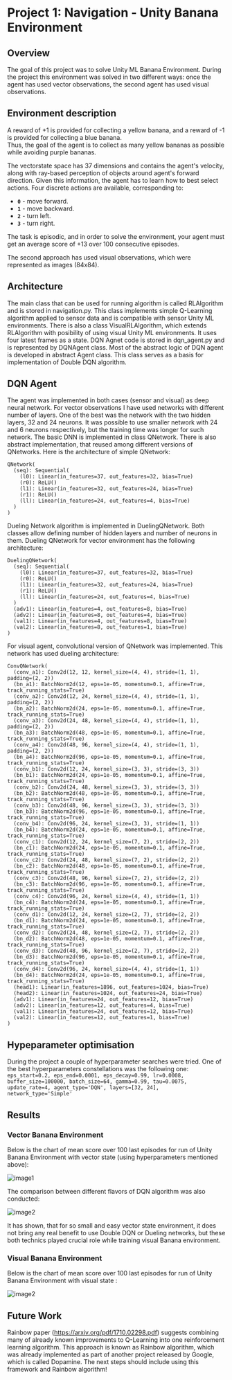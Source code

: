 # Project 1: Navigation - Unity Banana Environment

## Overview

The goal of this project was to solve Unity ML Banana Environment. 
During the project this environment was solved in two different ways: once the agent has used  vector observations, the second agent has used visual observations.

## Environment description
A reward of +1 is provided for collecting a yellow banana, and a reward of -1 is provided for collecting a blue banana.  
Thus, the goal of the agent is to collect as many yellow bananas as possible while avoiding purple bananas.  

The vectorstate space has 37 dimensions and contains the agent's velocity, along with ray-based perception of objects around agent's forward direction.  Given this information, the agent has to learn how to best select actions.  Four discrete actions are available, corresponding to:
- **`0`** - move forward.
- **`1`** - move backward.
- **`2`** - turn left.
- **`3`** - turn right.

The task is episodic, and in order to solve the environment, your agent must get an average score of +13 over 100 consecutive episodes.

The second approach has used visual observations, which were represented as images (84x84).

## Architecture

The main class that can be used for running algorithm is called RLAlgorithm and is stored in navigation.py. 
This class implements simple Q-Learning algorithm applied to sensor data and is compatible with sensor Unity ML environments. 
There is also a class VisualRLAlgorithm, which extends RLAlgorithm with posibility of using visual Unity ML environments. 
It uses four latest frames as a state. 
DQN Agnet code is stored in dqn_agent.py and is represented by DQNAgent class. Most of the abstract logic of DQN agent is developed in abstract Agent class. 
This class serves as a basis for implementation of Double DQN algorithm. 

## DQN Agent

The agent was implemented in both cases (sensor and visual) as deep neural network. 
For vector observations I have used networks with different number of layers.
One of the best was the network with the two hidden layers, 32 and 24 neurons. 
It was possible to use smaller network with 24 and 6 neurons respectively, but the training time was longer for such network. 
The basic DNN is implemented in class QNetwork. There is also abstract implementation, that reused among different versions of QNetworks.
Here is the architecture of simple QNetwork:
```
QNetwork(
  (seq): Sequential(
    (l0): Linear(in_features=37, out_features=32, bias=True)
    (r0): ReLU()
    (l1): Linear(in_features=32, out_features=24, bias=True)
    (r1): ReLU()
    (ll): Linear(in_features=24, out_features=4, bias=True)
  )
)
```
Dueling Network algorithm is implemented in DuelingQNetwork. Both classes allow defining number of hidden layers and number of neurons in them. 
Dueling QNetwork for vector environment has the following architecture:
```
DuelingQNetwork(
  (seq): Sequential(
    (l0): Linear(in_features=37, out_features=32, bias=True)
    (r0): ReLU()
    (l1): Linear(in_features=32, out_features=24, bias=True)
    (r1): ReLU()
    (ll): Linear(in_features=24, out_features=4, bias=True)
  )
  (adv1): Linear(in_features=4, out_features=8, bias=True)
  (adv2): Linear(in_features=8, out_features=4, bias=True)
  (val1): Linear(in_features=4, out_features=8, bias=True)
  (val2): Linear(in_features=8, out_features=1, bias=True)
)
```
For visual agent, convolutional version of QNetwork was implemented. 
This network has used dueling architecture:
```
ConvQNetwork(
  (conv_a1): Conv2d(12, 12, kernel_size=(4, 4), stride=(1, 1), padding=(2, 2))
  (bn_a1): BatchNorm2d(12, eps=1e-05, momentum=0.1, affine=True, track_running_stats=True)
  (conv_a2): Conv2d(12, 24, kernel_size=(4, 4), stride=(1, 1), padding=(2, 2))
  (bn_a2): BatchNorm2d(24, eps=1e-05, momentum=0.1, affine=True, track_running_stats=True)
  (conv_a3): Conv2d(24, 48, kernel_size=(4, 4), stride=(1, 1), padding=(2, 2))
  (bn_a3): BatchNorm2d(48, eps=1e-05, momentum=0.1, affine=True, track_running_stats=True)
  (conv_a4): Conv2d(48, 96, kernel_size=(4, 4), stride=(1, 1), padding=(2, 2))
  (bn_a4): BatchNorm2d(96, eps=1e-05, momentum=0.1, affine=True, track_running_stats=True)
  (conv_b1): Conv2d(12, 24, kernel_size=(3, 3), stride=(3, 3))
  (bn_b1): BatchNorm2d(24, eps=1e-05, momentum=0.1, affine=True, track_running_stats=True)
  (conv_b2): Conv2d(24, 48, kernel_size=(3, 3), stride=(3, 3))
  (bn_b2): BatchNorm2d(48, eps=1e-05, momentum=0.1, affine=True, track_running_stats=True)
  (conv_b3): Conv2d(48, 96, kernel_size=(3, 3), stride=(3, 3))
  (bn_b3): BatchNorm2d(96, eps=1e-05, momentum=0.1, affine=True, track_running_stats=True)
  (conv_b4): Conv2d(96, 24, kernel_size=(3, 3), stride=(1, 1))
  (bn_b4): BatchNorm2d(24, eps=1e-05, momentum=0.1, affine=True, track_running_stats=True)
  (conv_c1): Conv2d(12, 24, kernel_size=(7, 2), stride=(2, 2))
  (bn_c1): BatchNorm2d(24, eps=1e-05, momentum=0.1, affine=True, track_running_stats=True)
  (conv_c2): Conv2d(24, 48, kernel_size=(7, 2), stride=(2, 2))
  (bn_c2): BatchNorm2d(48, eps=1e-05, momentum=0.1, affine=True, track_running_stats=True)
  (conv_c3): Conv2d(48, 96, kernel_size=(7, 2), stride=(2, 2))
  (bn_c3): BatchNorm2d(96, eps=1e-05, momentum=0.1, affine=True, track_running_stats=True)
  (conv_c4): Conv2d(96, 24, kernel_size=(4, 4), stride=(1, 1))
  (bn_c4): BatchNorm2d(24, eps=1e-05, momentum=0.1, affine=True, track_running_stats=True)
  (conv_d1): Conv2d(12, 24, kernel_size=(2, 7), stride=(2, 2))
  (bn_d1): BatchNorm2d(24, eps=1e-05, momentum=0.1, affine=True, track_running_stats=True)
  (conv_d2): Conv2d(24, 48, kernel_size=(2, 7), stride=(2, 2))
  (bn_d2): BatchNorm2d(48, eps=1e-05, momentum=0.1, affine=True, track_running_stats=True)
  (conv_d3): Conv2d(48, 96, kernel_size=(2, 7), stride=(2, 2))
  (bn_d3): BatchNorm2d(96, eps=1e-05, momentum=0.1, affine=True, track_running_stats=True)
  (conv_d4): Conv2d(96, 24, kernel_size=(4, 4), stride=(1, 1))
  (bn_d4): BatchNorm2d(24, eps=1e-05, momentum=0.1, affine=True, track_running_stats=True)
  (head1): Linear(in_features=1896, out_features=1024, bias=True)
  (head2): Linear(in_features=1024, out_features=24, bias=True)
  (adv1): Linear(in_features=24, out_features=12, bias=True)
  (adv2): Linear(in_features=12, out_features=4, bias=True)
  (val1): Linear(in_features=24, out_features=12, bias=True)
  (val2): Linear(in_features=12, out_features=1, bias=True)
)
```


## Hypeparameter optimisation

During the project a couple of hyperparameter searches were tried. 
One of the best hyperparameters constellations was the following one:
`eps_start=0.2, eps_end=0.0001, eps_decay=0.99, lr=0.0008, buffer_size=100000, batch_size=64, gamma=0.99,
  tau=0.0075, update_rate=4, agent_type='DQN', layers=[32, 24], network_type='Simple'`

## Results

### Vector Banana Environment

Below is the chart of mean score over 100 last episodes for run of Unity Banana Environment with vector state (using hyperparameters mentioned above):


![image1](https://raw.githubusercontent.com/mshtelma/Udacity-Deep-Reinforcement-Learning-ND-Projects/master/navigation/best_vector_banana.png)

The comparison between different flavors of DQN algorithm was also conducted:

![image2](https://raw.githubusercontent.com/mshtelma/Udacity-Deep-Reinforcement-Learning-ND-Projects/master/navigation/algo_comparison_scores.png)

It has shown, that for so small and easy vector state environment, it does not bring any real benefit to use Double DQN or Dueling networks, but these both technics played crucial role while training visual Banana environment. 



### Visual Banana Environment


Below is the chart of mean score over 100 last episodes for run of Unity Banana Environment with visual state :


![image2](https://raw.githubusercontent.com/mshtelma/Udacity-Deep-Reinforcement-Learning-ND-Projects/master/navigation/visual_banana_scores.png)


## Future Work
Rainbow paper (https://arxiv.org/pdf/1710.02298.pdf) suggests combining many of already known improvements to Q-Learning into one reinforcement learning algorithm.
This approach is known as Rainbow algorithm, which was already implemented as part of another project released by Google, which is called Dopamine. 
The next steps should include using this framework and Rainbow algorithm!